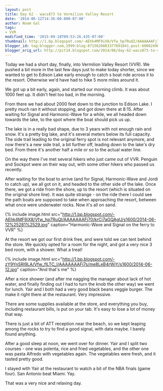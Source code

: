 ```yaml
---
layout: post
title: Day 62 - wacs873 to Vermilion Valley Resort
date: '2014-06-12T14:36:00.000-07:00'
author: Noam Gal
tags:
- VVR
modified_time: '2015-09-18T09:53:26.435-07:00'
thumbnail: http://1.bp.blogspot.com/-AEhk4MF9iX8/Vfw_hp7RuQI/AAAAAAAFj70/krCi7aGQAgU/s72-c/2014-06-12%25281%2529.jpg
blogger_id: tag:blogger.com,1999:blog-8715620883377891841.post-6000249667696013913
blogger_orig_url: http://pct14.blogspot.com/2014/06/day-62-wacs873-to-vvr.html
---
```


Today we had a short day, finally, into Vermilion Valley Resort (VVR). We pushed a bit more in the last few days just to make today shorter, since we wanted to get to Edison Lake early enough to catch s boat ride across it to the resort. Otherwise we'd have had to hike 5 more miles around it.

We got up a bit early, again, and started our morning climb. It was about 1000 feet up. It didn't feel too bad, in the morning.

From there we had about 2000 feet down to the junction to Edison Lake. I pretty much ran it without stopping, and got down there at 8:15. After waiting for Signal and Harmonic-Wave for a while, we all headed down towards the lake, to the spot where the boat should pick us up.

The lake is in a really bad shape, due to 3 years with not enough rain and snow. It's a pretty big lake, and it's several meters below its full capacity. The side trail leading to the original ferry spot is not relevant anymore, and now there's a new side trail, a bit further off, leading down to the lake's dry bed. From there it's another half a mile or so to the actual water line.

On the way there I've met several hikers who just came out of VVR. Penguin and Sockpot were on their way out, with some other hikers who passed us recently.

After waiting for the boat to arrive (and for Signal, Harmonic-Wave and Jordi to catch up), we all got on it, and headed to the other side of the lake. Once there, we got a ride from the shore, up to the resort (which is situated on the original shore line). It was quite strange - on the ride there I could see the path boats are supposed to take when approaching the resort, between what once were underwater rocks. Now it's all on sand.

{% include image.html src="http://1.bp.blogspot.com/-AEhk4MF9iX8/Vfw_hp7RuQI/AAAAAAAFj70/krCi7aGQAgU/s1600/2014-06-12%25281%2529.jpg" caption="Harmonic-Wave and Signal on the ferry to VVR" %}

At the resort we got our first drink free, and were told we can tent behind the store. We quickly opted for a room for the night, and got a very nice 3 bed room, with a shower. What a treat!

{% include image.html src="http://1.bp.blogspot.com/-zY9YnSRI9LA/Vfw_flLTC_I/AAAAAAAFj7s/me8LeB4rWjY/s1600/2014-06-12.jpg" caption="And that's me" %}

After a nice shower (and after me nagging the manager about lack of hot water, and finally finding out I had to turn the knob the other way) we went for lunch. Yair and I both had a very good black beans veggie burger. The make it right there at the restaurant. Very impressive.

There are some supplies available at the store, and everything you buy, including restaurant bills, is put on your tab. It's easy to lose a lot of money that way.

There is just a bit of ATT reception near the beach, so we kept leaping among the rocks to try to find a good signal, with data maybe. I barely found anything.

After a good sleep at noon, we went over for dinner. Yair and I split two courses - one was polenta, rice and fried vegetables, and the other one was pasta Alfredo with vegetables again. The vegetables were fresh, and it tasted pretty good.

I stayed with Yair at the restaurant to watch a bit of the NBA finals (game four). San Antonio beat Miami. Yay.

That was a very nice and relaxing day.
